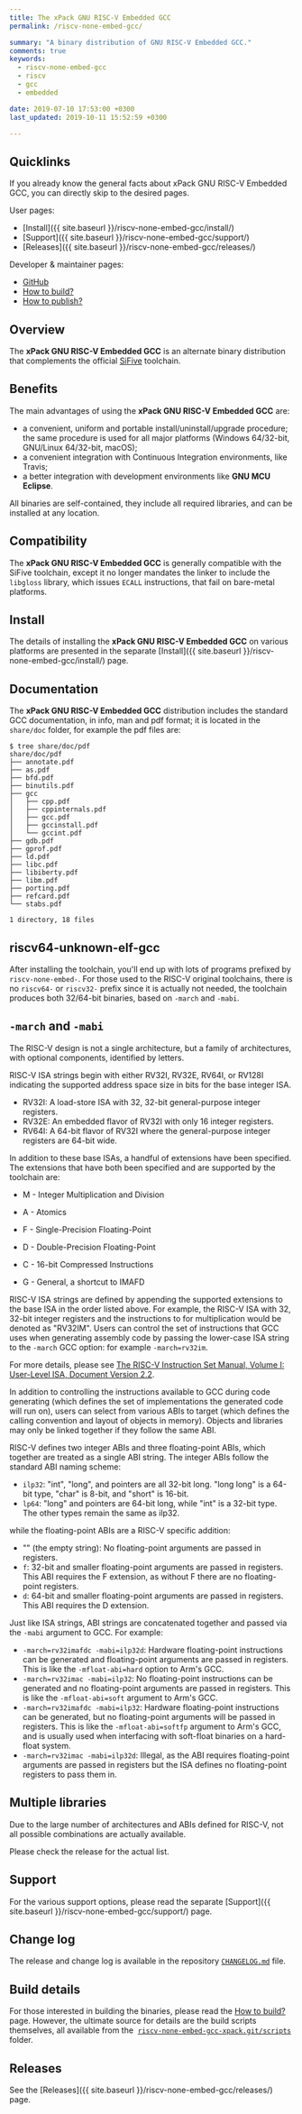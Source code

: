 ```yaml
---
title: The xPack GNU RISC-V Embedded GCC
permalink: /riscv-none-embed-gcc/

summary: "A binary distribution of GNU RISC-V Embedded GCC."
comments: true
keywords:
  - riscv-none-embed-gcc
  - riscv
  - gcc
  - embedded

date: 2019-07-10 17:53:00 +0300
last_updated: 2019-10-11 15:52:59 +0300

---
```


## Quicklinks

If you already know the general facts about xPack GNU RISC-V Embedded GCC, you can
directly skip to the desired pages.

User pages:

- [Install]({{ site.baseurl }}/riscv-none-embed-gcc/install/)
- [Support]({{ site.baseurl }}/riscv-none-embed-gcc/support/)
- [Releases]({{ site.baseurl }}/riscv-none-embed-gcc/releases/)

Developer & maintainer pages:

- [GitHub](https://github.com/xpack-dev-tools/riscv-none-embed-gcc-xpack)
- [How to build?](https://github.com/xpack-dev-tools/riscv-none-embed-gcc-xpack/blob/xpack/README-BUILD.md)
- [How to publish?](https://github.com/xpack-dev-tools/riscv-none-embed-gcc-xpack/blob/xpack/README-PUBLISH.md)

## Overview

The **xPack GNU RISC-V Embedded GCC**
is an alternate binary distribution that complements the official
[SiFive](https://www.sifive.com/boards) toolchain.

## Benefits

The main advantages of using the **xPack GNU RISC-V Embedded GCC** are:

- a convenient, uniform and portable install/uninstall/upgrade procedure;
  the same procedure is used for all major
  platforms (Windows 64/32-bit, GNU/Linux 64/32-bit, macOS);
- a convenient integration with Continuous Integration environments,
  like Travis;
- a better integration with development environments
  like **GNU MCU Eclipse**.

All binaries are self-contained, they include all required libraries,
and can be installed at any location.

## Compatibility

The **xPack GNU RISC-V Embedded GCC** is generally compatible with the
SiFive toolchain, except it no longer mandates the linker to include
the `libgloss` library, which issues `ECALL` instructions, that fail on
bare-metal platforms.

## Install

The details of installing the **xPack GNU RISC-V Embedded GCC** on various
platforms are presented in the separate
[Install]({{ site.baseurl }}/riscv-none-embed-gcc/install/) page.

## Documentation

The **xPack GNU RISC-V Embedded GCC** distribution includes the
standard GCC documentation, in info, man and pdf format;
it is located in the `share/doc` folder, for example the pdf files are:

```console
$ tree share/doc/pdf
share/doc/pdf
├── annotate.pdf
├── as.pdf
├── bfd.pdf
├── binutils.pdf
├── gcc
│   ├── cpp.pdf
│   ├── cppinternals.pdf
│   ├── gcc.pdf
│   ├── gccinstall.pdf
│   └── gccint.pdf
├── gdb.pdf
├── gprof.pdf
├── ld.pdf
├── libc.pdf
├── libiberty.pdf
├── libm.pdf
├── porting.pdf
├── refcard.pdf
└── stabs.pdf

1 directory, 18 files
```

## riscv64-unknown-elf-gcc

After installing the toolchain, you'll end up with lots of programs
prefixed by `riscv-none-embed-`. For those used to the RISC-V original
toolchains, there is no `riscv64-` or `riscv32-` prefix since it is
actually not needed, the toolchain produces both 32/64-bit binaries,
based on `-march` and `-mabi`.

## `-march` and `-mabi`

The RISC-V design is not a single architecture, but a family of architectures, with optional components, identified by letters.

RISC-V ISA strings begin with either RV32I, RV32E, RV64I, or RV128I indicating the supported address space size in bits for the base integer ISA.

* RV32I: A load-store ISA with 32, 32-bit general-purpose integer registers.
* RV32E: An embedded flavor of RV32I with only 16 integer registers.
* RV64I: A 64-bit flavor of RV32I where the general-purpose integer registers are 64-bit wide.

In addition to these base ISAs, a handful of extensions have been
specified. The extensions that have both been specified and are supported by the toolchain are:

* M - Integer Multiplication and Division
* A - Atomics
* F - Single-Precision Floating-Point
* D - Double-Precision Floating-Point
* C - 16-bit Compressed Instructions

* G - General, a shortcut to IMAFD

RISC-V ISA strings are defined by appending the supported extensions to the
base ISA in the order listed above. For example, the RISC-V ISA with 32,
32-bit integer registers and the instructions to for multiplication would
be denoted as "RV32IM". Users can control the set of instructions that GCC
uses when generating assembly code by passing the lower-case ISA string to
the `-march` GCC option: for example `-march=rv32im`.

For more details, please see [The RISC-V Instruction Set Manual, Volume I: User-Level ISA, Document Version 2.2](https://riscv.org/specifications/).

In addition to controlling the instructions available to GCC during code
generating (which defines the set of implementations the generated code
will run on), users can select from various ABIs to target (which defines
the calling convention and layout of objects in memory). Objects and
libraries may only be linked together if they follow the same ABI.

RISC-V defines two integer ABIs and three floating-point ABIs, which
together are treated as a single ABI string. The integer ABIs follow the
standard ABI naming scheme:

* `ilp32`: "int", "long", and pointers are all 32-bit long. "long long" is
a 64-bit type, "char" is 8-bit, and "short" is 16-bit.
* `lp64`: "long" and pointers are 64-bit long, while "int" is a 32-bit type.
The other types remain the same as ilp32.

while the floating-point ABIs are a RISC-V specific addition:

* "" (the empty string): No floating-point arguments are passed in registers.
* `f`: 32-bit and smaller floating-point arguments are passed in registers.
This ABI requires the F extension, as without F there are no
floating-point registers.
* `d`: 64-bit and smaller floating-point arguments are passed in registers.
This ABI requires the D extension.

Just like ISA strings, ABI strings are concatenated together and passed via
the `-mabi` argument to GCC. For example:

* `-march=rv32imafdc -mabi=ilp32d`: Hardware floating-point instructions can
be generated and floating-point arguments are passed in registers. This
is like the `-mfloat-abi=hard` option to Arm's GCC.
* `-march=rv32imac -mabi=ilp32`: No floating-point instructions can be
generated and no floating-point arguments are passed in registers. This
is like the `-mfloat-abi=soft` argument to Arm's GCC.
* `-march=rv32imafdc -mabi=ilp32`: Hardware floating-point instructions can
be generated, but no floating-point arguments will be passed in
registers. This is like the `-mfloat-abi=softfp` argument to Arm's GCC,
and is usually used when interfacing with soft-float binaries on a
hard-float system.
* `-march=rv32imac -mabi=ilp32d`: Illegal, as the ABI requires floating-point
arguments are passed in registers but the ISA defines no floating-point
registers to pass them in.

## Multiple libraries

Due to the large number of architectures and ABIs defined for RISC-V, not all possible combinations are actually available.

Please check the release for the actual list.

## Support

For the various support options, please read the separate
[Support]({{ site.baseurl }}/riscv-none-embed-gcc/support/) page.

## Change log

The release and change log is available in the repository
[`CHANGELOG.md`](https://github.com/xpack-dev-tools/riscv-none-embed-gcc-xpack/blob/xpack/CHANGELOG.md) file.

## Build details

For those interested in building the binaries, please read the
[How to build?](https://github.com/xpack-dev-tools/riscv-none-embed-gcc-xpack/blob/xpack/README-BUILD.md)
page.
However, the ultimate source for details are the build scripts themselves,
all available from the 
[`riscv-none-embed-gcc-xpack.git/scripts`](https://github.com/xpack-dev-tools/riscv-none-embed-gcc-xpack/tree/xpack/scripts/)
folder.

## Releases

See the [Releases]({{ site.baseurl }}/riscv-none-embed-gcc/releases/) page.


